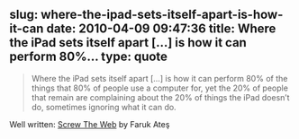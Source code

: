slug: where-the-ipad-sets-itself-apart-is-how-it-can
date: 2010-04-09 09:47:36
title: Where the iPad sets itself apart […] is how it can perform 80%...
type: quote
---

> Where the iPad sets itself apart […] is how it can perform 80% of the things that 80% of people use a computer for, yet the 20% of people that remain are complaining about the 20% of things the iPad doesn’t do, sometimes ignoring what it can do.

Well written: [Screw The Web](http://farukat.es/journal/2010/04/424-screw-the-web) by Faruk Ateş
